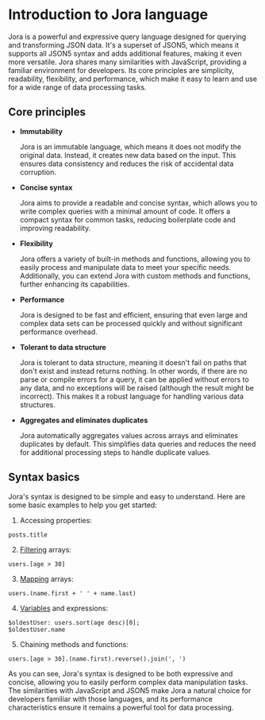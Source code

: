 # Introduction to Jora language

Jora is a powerful and expressive query language designed for querying and transforming JSON data. It's a superset of JSON5, which means it supports all JSON5 syntax and adds additional features, making it even more versatile. Jora shares many similarities with JavaScript, providing a familiar environment for developers. Its core principles are simplicity, readability, flexibility, and performance, which make it easy to learn and use for a wide range of data processing tasks.

## Core principles

- **Immutability**

  Jora is an immutable language, which means it does not modify the original data. Instead, it creates new data based on the input. This ensures data consistency and reduces the risk of accidental data corruption.

- **Concise syntax**

  Jora aims to provide a readable and concise syntax, which allows you to write complex queries with a minimal amount of code. It offers a compact syntax for common tasks, reducing boilerplate code and improving readability.

- **Flexibility**

  Jora offers a variety of built-in methods and functions, allowing you to easily process and manipulate data to meet your specific needs. Additionally, you can extend Jora with custom methods and functions, further enhancing its capabilities.

- **Performance**

  Jora is designed to be fast and efficient, ensuring that even large and complex data sets can be processed quickly and without significant performance overhead.

- **Tolerant to data structure**

  Jora is tolerant to data structure, meaning it doesn't fail on paths that don't exist and instead returns nothing. In other words, if there are no parse or compile errors for a query, it can be applied without errors to any data, and no exceptions will be raised (although the result might be incorrect). This makes it a robust language for handling various data structures.

- **Aggregates and eliminates duplicates**

  Jora automatically aggregates values across arrays and eliminates duplicates by default. This simplifies data queries and reduces the need for additional processing steps to handle duplicate values.

## Syntax basics

Jora's syntax is designed to be simple and easy to understand. Here are some basic examples to help you get started:

1. Accessing properties: 

```jora
posts.title
```

2. [Filtering](./filter.md) arrays:

```jora
users.[age > 30]
```

3. [Mapping](./map.md) arrays:

```jora
users.(name.first + ' ' + name.last)
```

4. [Variables](./variables.md) and expressions:

```jora
$oldestUser: users.sort(age desc)[0];
$oldestUser.name
```

5. Chaining methods and functions:

```jora
users.[age > 30].(name.first).reverse().join(', ')
```

As you can see, Jora's syntax is designed to be both expressive and concise, allowing you to easily perform complex data manipulation tasks. The similarities with JavaScript and JSON5 make Jora a natural choice for developers familiar with those languages, and its performance characteristics ensure it remains a powerful tool for data processing.
